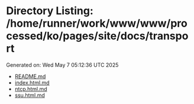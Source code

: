 # Directory Listing: /home/runner/work/www/www/processed/ko/pages/site/docs/transport
Generated on: Wed May  7 05:12:36 UTC 2025

- [README.md](README.md)
- [index.html.md](index.html.md)
- [ntcp.html.md](ntcp.html.md)
- [ssu.html.md](ssu.html.md)
